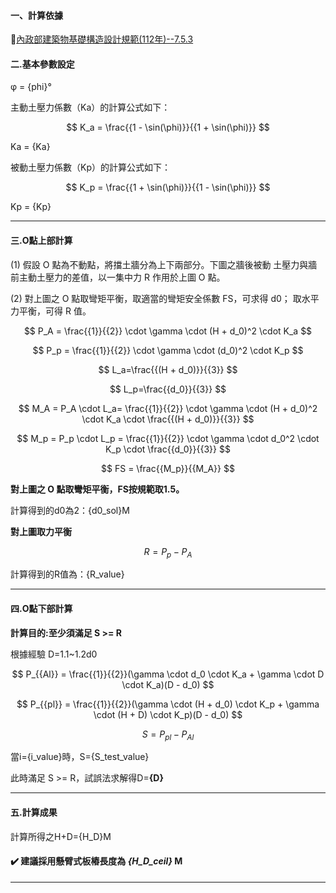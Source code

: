 
#### 一、計算依據

:link:[內政部建築物基礎構造設計規範(112年)--7.5.3]("https://www.nlma.gov.tw/filesys/file/EMMA/L1120811.pdf")

#### 二.基本參數設定

φ = {phi}°

主動土壓力係數（Ka）的計算公式如下：

$$ K_a = \frac{{1 - \sin(\phi)}}{{1 + \sin(\phi)}} $$

Ka = {Ka}

被動土壓力係數（Kp）的計算公式如下：

$$ K_p = \frac{{1 + \sin(\phi)}}{{1 - \sin(\phi)}} $$

Kp = {Kp}

---

#### 三.O點上部計算

(1) 假設 O 點為不動點，將擋土牆分為上下兩部分。下圖之牆後被動
土壓力與牆前主動土壓力的差值，以一集中力 R 作用於上圖 O 點。

(2) 對上圖之 O 點取彎矩平衡，取適當的彎矩安全係數 FS，可求得 d0；
取水平力平衡，可得 R 值。

$$ P_A = \frac{{1}}{{2}} \cdot \gamma \cdot (H + d_0)^2 \cdot K_a  $$

$$ P_p = \frac{{1}}{{2}} \cdot \gamma  \cdot (d_0)^2 \cdot K_p $$

$$ L_a=\frac{{(H + d_0)}}{{3}} $$

$$ L_p=\frac{{d_0}}{{3}} $$

$$ M_A = P_A \cdot L_a= \frac{{1}}{{2}} \cdot \gamma \cdot (H + d_0)^2 \cdot K_a \cdot \frac{{(H + d_0)}}{{3}}  $$  

$$ M_p = P_p \cdot L_p = \frac{{1}}{{2}} \cdot \gamma \cdot d_0^2 \cdot K_p \cdot \frac{{d_0}}{{3}} $$

$$ FS = \frac{{M_p}}{{M_A}} $$

**對上圖之 O 點取彎矩平衡，FS按規範取1.5。**

計算得到的d0為2：{d0_sol}M

**對上圖取力平衡**

$$ R = P_p- P_A $$

計算得到的R值為：{R_value}

---

#### 四.O點下部計算

**計算目的:至少須滿足  S >= R**

根據經驗  D=1.1~1.2d0

$$ P_{{Al}} = \frac{{1}}{{2}}(\gamma \cdot d_0 \cdot K_a + \gamma \cdot D \cdot K_a)(D - d_0) $$

$$ P_{{pl}} = \frac{{1}}{{2}}(\gamma \cdot (H + d_0) \cdot K_p + \gamma \cdot (H + D) \cdot K_p)(D - d_0) $$

$$ S = P_{{pl}}- P_{{Al}} $$

當i={i_value}時，S={S_test_value}

此時滿足  S >= R，試誤法求解得D=**{D}**

---

#### 五.計算成果

計算所得之H+D={H_D}M 

#### :heavy_check_mark: 建議採用懸臂式板樁長度為 *{H_D_ceil}* M

---
